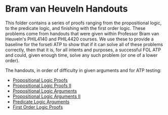 Bram van Heuveln Handouts
==========================

This folder contains a series of proofs ranging from the propositional logic, to the predicate logic, and finishing
with the first order logic. These problems come from handouts that were given within Professor Bram van Heuveln's
PHIL4140 and PHIL4420 courses. We use these to provide a baseline for the forseti ATP to show that if it can solve
all of these problems correctly, then that it is, for all intents and purposes, a successful FOL ATP and could,
given enough time, solve any such problem (or one of a lower order).

The handouts, in order of difficulty in given arguments and for ATP testing: 
* [Propositional Logic Proofs](handouts/PropLogicProofs.pdf)  
* [Propositional Logic Proofs II](handouts/PropLogicProofsII.pdf)  
* [Propositional Logic Arguments](handouts/PropLogicArguments.pdf)
* [Propositional Logic Arguments II](handouts/PropLogicArgumentsII.pdf)
* [Predicate Logic Arguments](handouts/PredicateLogicArguments.pdf)
* [First Order Logic Proofs](handouts/FOLProofsII.pdf)
